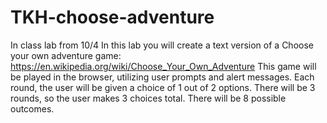# TKH-choose-adventure
In class lab from 10/4 In this lab you will create a text version of a Choose your own adventure game:  https://en.wikipedia.org/wiki/Choose_Your_Own_Adventure   This game will be played in the browser, utilizing user prompts and alert messages. Each round, the user will be given a choice of 1 out of 2 options. There will be 3 rounds, so the user makes 3 choices total. There will be 8 possible outcomes. 
